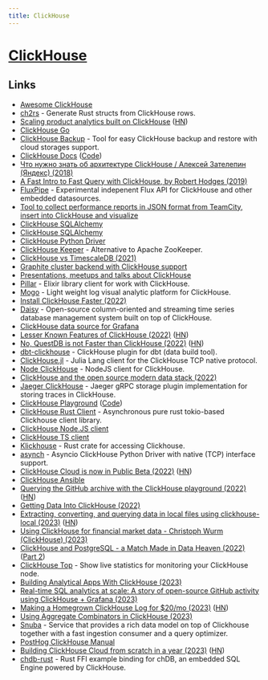 ```yaml
---
title: ClickHouse
---
```


# [ClickHouse](https://clickhouse.com/)

## Links

- [Awesome ClickHouse](https://github.com/korchasa/awesome-clickhouse)
- [ch2rs](https://github.com/loyd/ch2rs) - Generate Rust structs from ClickHouse rows.
- [Scaling product analytics built on ClickHouse](https://posthog.com/blog/secrets-of-posthog-query-performance) ([HN](https://news.ycombinator.com/item?id=30766563))
- [ClickHouse Go](https://github.com/uptrace/go-clickhouse)
- [ClickHouse Backup](https://github.com/AlexAkulov/clickhouse-backup) - Tool for easy ClickHouse backup and restore with cloud storages support.
- [ClickHouse Docs](https://clickhouse.com/docs/en/) ([Code](https://github.com/ClickHouse/clickhouse-docs))
- [Что нужно знать об архитектуре ClickHouse / Алексей Зателепин (Яндекс) (2018)](https://www.youtube.com/watch?v=PLMSA_gDdyM)
- [A Fast Intro to Fast Query with ClickHouse, by Robert Hodges (2019)](https://www.youtube.com/watch?v=_vSw3WO2mMY)
- [FluxPipe](https://github.com/lmangani/fluxpipe) - Experimental indepenent Flux API for ClickHouse and other embedded datasources.
- [Tool to collect performance reports in JSON format from TeamCity, insert into ClickHouse and visualize](https://github.com/JetBrains/ij-perf-report-aggregator)
- [ClickHouse SQLAlchemy](https://github.com/cloudflare/sqlalchemy-clickhouse)
- [ClickHouse SQLAlchemy](https://github.com/xzkostyan/clickhouse-sqlalchemy)
- [ClickHouse Python Driver](https://github.com/mymarilyn/clickhouse-driver)
- [ClickHouse Keeper](https://pradeepchhetri.xyz/clickhousekeeper/) - Alternative to Apache ZooKeeper.
- [ClickHouse vs TimescaleDB (2021)](https://pradeepchhetri.xyz/clickhousevstimescaledb/)
- [Graphite cluster backend with ClickHouse support](https://github.com/go-graphite/graphite-clickhouse)
- [Presentations, meetups and talks about ClickHouse](https://github.com/ClickHouse/clickhouse-presentations)
- [Pillar](https://github.com/balance-platform/pillar) - Elixir library client for work with ClickHouse.
- [Mogo](https://github.com/shimohq/mogo) - Light weight log visual analytic platform for ClickHouse.
- [Install ClickHouse Faster (2022)](https://tech.marksblogg.com/install-clickhouse-faster.html)
- [Daisy](https://github.com/datablade-io/daisy) - Open-source column-oriented and streaming time series database management system built on top of ClickHouse.
- [ClickHouse data source for Grafana](https://github.com/grafana/clickhouse-datasource)
- [Lesser Known Features of ClickHouse (2022)](https://pradeepchhetri.xyz/clickhouselesserknownfeatures/) ([HN](https://news.ycombinator.com/item?id=31561780))
- [No, QuestDB is not Faster than ClickHouse (2022)](https://telegra.ph/No-QuestDB-is-not-Faster-than-ClickHouse-06-15) ([HN](https://news.ycombinator.com/item?id=31767858))
- [dbt-clickhouse](https://github.com/ClickHouse/dbt-clickhouse) - ClickHouse plugin for dbt (data build tool).
- [ClickHouse.jl](https://github.com/JuliaDatabases/ClickHouse.jl) - Julia Lang client for the ClickHouse TCP native protocol.
- [Node ClickHouse](https://github.com/TimonKK/clickhouse) - NodeJS client for ClickHouse.
- [ClickHouse and the open source modern data stack (2022)](https://blog.luabase.com/clickhouse-for-data-nerds/)
- [Jaeger ClickHouse](https://github.com/jaegertracing/jaeger-clickhouse) - Jaeger gRPC storage plugin implementation for storing traces in ClickHouse.
- [ClickHouse Playground](https://fiddle.clickhouse.com/) ([Code](https://github.com/lodthe/clickhouse-playground))
- [ClickHouse Rust Client](https://github.com/datafuse-extras/clickhouse_driver) - Asynchronous pure rust tokio-based Clickhouse client library.
- [ClickHouse Node.JS client](https://github.com/ClickHouse/clickhouse-js)
- [ClickHouse TS client](https://github.com/proximahq/clickhouse)
- [Klickhouse](https://github.com/Protryon/klickhouse) - Rust crate for accessing Clickhouse.
- [asynch](https://github.com/long2ice/asynch) - Asyncio ClickHouse Python Driver with native (TCP) interface support.
- [ClickHouse Cloud is now in Public Beta (2022)](https://clickhouse.com/blog/clickhouse-cloud-public-beta) ([HN](https://news.ycombinator.com/item?id=33080631))
- [ClickHouse Ansible](https://github.com/AlexeySetevoi/ansible-clickhouse)
- [Querying the GitHub archive with the ClickHouse playground (2022)](https://til.simonwillison.net/clickhouse/github-explorer) ([HN](https://news.ycombinator.com/item?id=34207883))
- [Getting Data Into ClickHouse (2022)](https://clickhouse.com/blog/getting-data-into-clickhouse-part-1)
- [Extracting, converting, and querying data in local files using clickhouse-local (2023)](https://clickhouse.com/blog/extracting-converting-querying-local-files-with-sql-clickhouse-local) ([HN](https://news.ycombinator.com/item?id=34265206))
- [Using ClickHouse for financial market data - Christoph Wurm (ClickHouse) (2023)](https://www.youtube.com/watch?v=Ojv6LPXKy2U)
- [ClickHouse and PostgreSQL - a Match Made in Data Heaven (2022)](https://clickhouse.com/blog/migrating-data-between-clickhouse-postgres) ([Part 2](https://clickhouse.com/blog/migrating-data-between-clickhouse-postgres-part-2))
- [ClickHouse Top](https://github.com/chhetripradeep/chtop) - Show live statistics for monitoring your ClickHouse node.
- [Building Analytical Apps With ClickHouse (2023)](https://www.youtube.com/watch?v=JlcI2Vfz_uk)
- [Real-time SQL analytics at scale: A story of open-source GitHub activity using ClickHouse + Grafana (2023)](https://www.youtube.com/watch?v=fXC6vzNc7g0)
- [Making a Homegrown ClickHouse Log for $20/mo (2023)](https://www.hybridlogic.co.uk/2023/02/clog/) ([HN](https://news.ycombinator.com/item?id=34771486))
- [Using Aggregate Combinators in ClickHouse (2023)](https://clickhouse.com/blog/aggregate-functions-combinators-in-clickhouse-for-arrays-maps-and-states)
- [Snuba](https://github.com/getsentry/snuba) - Service that provides a rich data model on top of Clickhouse together with a fast ingestion consumer and a query optimizer.
- [PostHog ClickHouse Manual](https://posthog.com/handbook/engineering/clickhouse)
- [Building ClickHouse Cloud from scratch in a year (2023)](https://clickhouse.com/blog/building-clickhouse-cloud-from-scratch-in-a-year) ([HN](https://news.ycombinator.com/item?id=35238822))
- [chdb-rust](https://github.com/chdb-io/chdb-rust) - Rust FFI example binding for chDB, an embedded SQL Engine powered by ClickHouse.
